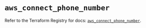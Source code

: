 # `aws_connect_phone_number`

Refer to the Terraform Registry for docs: [`aws_connect_phone_number`](https://registry.terraform.io/providers/hashicorp/aws/5.75.0/docs/resources/connect_phone_number).
